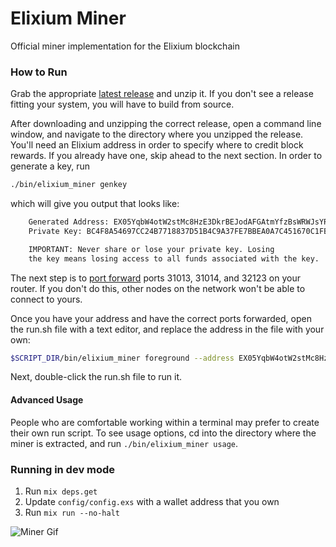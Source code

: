# Elixium Miner
Official miner implementation for the Elixium blockchain

### How to Run

Grab the appropriate [latest release](https://github.com/ElixiumNetwork/elixium_miner/releases/latest) 
and unzip it. If you don't see a release fitting your system, you will
have to build from source.

After downloading and unzipping the correct release, open a command line window,
and navigate to the directory where you unzipped the release. You'll need an
Elixium address in order to specify where to credit block rewards. If you already
have one, skip ahead to the next section. In order to generate a key, run

```bash
./bin/elixium_miner genkey
```

which will give you output that looks like:

```bash
    Generated Address: EX05YqbW4otW2stMc8HzE3DkrBEJodAFGAtmYfzBsWRWJsYRrrHCt
    Private Key: BC4F8A54697CC24B7718837D51B4C9A37FE7BBEA0A7C451670C1FBDFA4C6B236

    IMPORTANT: Never share or lose your private key. Losing
    the key means losing access to all funds associated with the key.
```

The next step is to [port forward](https://www.pcworld.com/article/244314/how_to_forward_ports_on_your_router.html)
ports 31013, 31014, and 32123 on your router. If you don't do this, other 
nodes on the network won't be able to connect to yours.

Once you have your address and have the correct ports forwarded, open the run.sh file
with a text editor, and replace the address in the file with your own:

```bash
$SCRIPT_DIR/bin/elixium_miner foreground --address EX05YqbW4otW2stMc8HzE3DkrBEJodAFGAtmYfzBsWRWJsYRrrHCt
```

Next, double-click the run.sh file to run it.

#### Advanced Usage

People who are comfortable working within a terminal may prefer to create their own 
run script. To see usage options, cd into the directory where the miner is extracted,
and run `./bin/elixium_miner usage`.

### Running in dev mode

1. Run `mix deps.get`
2. Update `config/config.exs` with a wallet address that you own
3. Run `mix run --no-halt`

![Miner Gif](https://s3-us-west-2.amazonaws.com/elixium-assets/Untitled+(1).gif)
